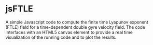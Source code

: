 jsFTLE
======

A simple Javascript code to compute the finite time Lyapunov exponent (FTLE) field for a time-dependent double gyre velocity field. The code interfaces with an HTML5 canvas element to provide a real time visualization of the running code and to plot the results.
